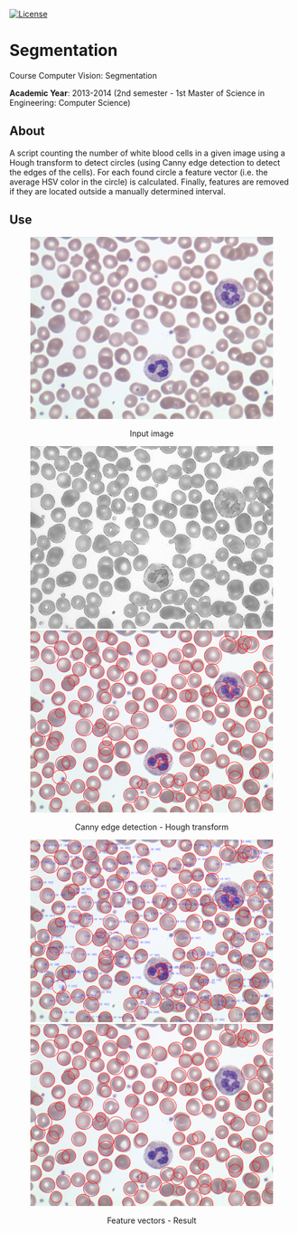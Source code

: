 [![License][s1]][li]

[s1]: https://img.shields.io/badge/licence-GPL%203.0-blue.svg
[li]: https://raw.githubusercontent.com/matt77hias/Segmentation/master/LICENSE.txt

# Segmentation
Course Computer Vision: Segmentation

**Academic Year**: 2013-2014 (2nd semester - 1st Master of Science in Engineering: Computer Science)

## About
A script counting the number of white blood cells in a given image using a Hough transform to detect circles (using Canny edge detection to detect the edges of the cells). For each found circle a feature vector (i.e. the average HSV color in the circle) is calculated. Finally, features are removed if they are located outside a manually determined interval.

## Use
<p align="center">
<img src="res/normal.jpg" width="430">
</p>
<p align="center">Input image</p>
<p align="center">
<img src="res/canny.png" width="430">
<img src="res/hough.png" width="430">
</p>
<p align="center">Canny edge detection - Hough transform </p>
<p align="center">
<img src="res/info.png" width="430">
<img src="res/result.png" width="430">
</p>
<p align="center">Feature vectors - Result</p>
